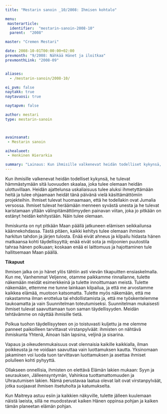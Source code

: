 ```yaml
---
title: "Mestarin sanoin _10/2008: Ihmisen kohtalo"

menu:
 masterarticle:
  identifier:  "mestarin-sanoin-2008-10"
  parent:  "2008"

master: "Cremen Mestari"

date: 2008-10-01T00:00:00+02:00
prevmonth: "9/2008: Nähkää Hänet ja iloitkaa"
prevmonthLink: "2008-09"


aliases:
  - /mestarin-sanoin/2008-10/

ei_pvm: false
naytakk: true
naytavuosi: true

naytapvm: false

author: mestari
type: mestarin-sanoin



avainsanat:
 - Mestarin sanoin

aihealueet:
 - Henkinen Hierarkia

summary: "Lainaus: Kun ihmisille valkenevat heidän todelliset kykynsä, he tulevat hämmästymään sitä luovuuden skaalaa, joka tulee olemaan heidän ulottuvillaan. Heidän ajattelunsa uskaliaisuus tulee aluksi ihmetyttämään heitä ja tulee ohjaamaan heidät tänä päivänä vielä käsittämättömiin projekteihin."
---
```

<p>Kun ihmisille valkenevat heidän todelliset kykynsä, he tulevat hämmästymään sitä luovuuden skaalaa, joka tulee olemaan heidän ulottuvillaan. Heidän ajattelunsa uskaliaisuus tulee aluksi ihmetyttämään heitä ja tulee ohjaamaan heidät tänä päivänä vielä käsittämättömiin projekteihin. Ihmiset tulevat huomaamaan, että he todellakin ovat Jumalia versossa. Ihmiset tulevat heräämään menneen syvästä unesta ja he tulevat karistamaan yltään välinpitämättömyyden painavan viitan, joka jo pitkään on estänyt heidän kehitystään. Näin tulee olemaan.</p>
<p>Ihmiskunta on nyt pitkään Maan päällä jatkuneen elämisen seikkailunsa käännekohdassa. Tästä pitäen, kaikki kehitys tulee olemaan ihmisen harkitun tahdon ja järjen tulosta. Enää eivät ahneus ja kilpailu hidasta hänen matkaansa kohti täydellisyyttä; enää eivät sota ja miljoonien puutostila tahraa hänen polkuaan; koskaan enää ei laittomuus ja hajottaminen tule hallitsemaan Maan päällä.</p>
<p><strong>Tikapuut</strong></p>
<p>Ihmisen jalka on jo hänet ylös tähtiin asti vievän tikapuitten ensiaskelmalla. Kun me, Vanhemmat Veljenne, otamme paikkamme rinnallanne, tulette näkemään meidät esimerkkeinä ja tulette innoittumaan meistä. Tulette näkemään, ettemme me tunne lainkaan kilpailua, ja että me arvostamme kaikkea elämää, muotoon katsomatta. Tulette myös näkemään, että me rakastamma ilman erottelua tai ehdollistamista ja, että me työskentelemme taukoamatta ja vain Suunnitelman toteutumiseksi. Suunnitelman mukaisesti ihmiset tulevat saavuttamaan tuon saman täydellisyyden. Meidän tehtävämme on näyttää ihmisille tietä.</p>
<p>Polkua tuohon täydellisyyteen on jo toistuvasti kuljettu ja me olemme panneet paikoilleen tarvittavat virstanpylväät: ihmisten on nähtävä ihmiskunta Yhtenä, Ainoan Isän lapsina, veljinä ja sisarina.</p>
<p>Vapaus ja oikeudenmukaisuus ovat olennaisia kaikille kaikkialla, ilman poikkeusta ja ne voidaan saavuttaa vain luottamuksen kautta. Yksinomaan jakaminen voi luoda tuon tarvittavan luottamuksen ja asettaa ihmiset polulleen kohti pyhyyttä.</p>
<p>Ollakseen onnellisia, ihmisten on elettävä Elämän lakien mukaan: Syyn ja seurauksen, Jälleensyntymän, Vahinkoa tuottamattomuuden ja Uhrautumisen lakien. Nämä perustavaa laatua olevat lait ovat virstanpylväät, jotka suojaavat ihmisen itsetuholta ja katumukselta.</p>
<p>Kun Maitreya astuu esiin ja kaikkien näkyville, tulette jälleen kuulemaan näistä laeista, sillä ne muodostavat kaiken Hänen oppinsa pohjan ja kaiken tämän planeetan elämän pohjan.</p>